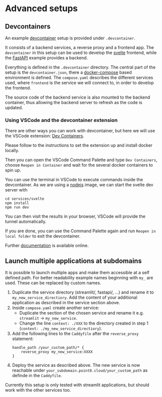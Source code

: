 # Advanced setups

## Devcontainers

An example [devcontainer](https://containers.dev) setup is provided under `.devcontainer`.

It consists of a backend services, a reverse proxy and a frontend app. The `devcontainer` in this setup can be used to develop the [svelte](https://svelte.dev) frontend, while the [FastAPI](https://fastapi.tiangolo.com) example provides a backend.

Everything is defined in the `.devcontainer` directory. The central part of the setup is the `devcontainer.json`, there a [docker-compose](https://docs.docker.com/compose/) based environment is defined. The `compose.yaml` describes the different services used, where `frontend` is the service we will connect to, in order to develop the frontend.

The source code of the backend service is also mounted to the backend container, thus allowing the backend server to refresh as the code is updated.

### Using VSCode and the devcontainer extension

There are other ways you can work with devcontainer, but here we will use the VSCode extension: [Dev Containers](https://marketplace.visualstudio.com/items?itemName=ms-vscode-remote.remote-containers).

Please follow to the instructions to set the extension up and install docker locally.

Then you can open the VSCode Command Palette and type `Dev Containers`, choose `Reopen in Container` and wait for the several docker containers to spin up.

You can use the terminal in VSCode to execute commands inside the devcontainer. As we are using a [nodejs](https://nodejs.org) image, we can start the svelte dev server with

```
cd services/svelte
npm install
npm run dev
```

You can then visit the results in your browser, VSCode will provide the tunnel automatically.

If you are done, you can use the Command Palette again and run `Reopen in local folder` to exit the devcontainer.

Further [documentation](https://code.visualstudio.com/docs/remote/remote-overview) is available online.

## Launch multiple applications at subdomains

It is possible to launch multiple apps and make them accessible at a self defined path. For better readability example names beginning with `my_` are used. These can be replaced by custom names.
1. Duplicate the service directory (streamlit/, fastapi/, ...) and rename it to `my_new_service_directiory`. Add the content of your additional application as described in the service section above.
2. Inside `compose.yaml` create another service:
    - Duplicate the section of the chosen service and rename it e.g. `streamlit` -> `my_new_service`.
    - Change the line `context: ./XXX` to the directory created in step 1 (`context: ./my_new_service_directiory`).
3. Add the following lines to the `Caddyfile` after the `reverse_proxy` statement:
    ```
    handle_path /your_custom_path/* {
        reverse_proxy my_new_service:XXXX 
    }
    ```
4. Deploy the service as described above. The new service is now reachable under `your_subdomain.point8.cloud/your_custom_path` as definde in the `Caddyfile`.

Currently this setup is only tested with streamlit applications, but should work with the other services too.
